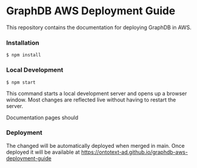 # GraphDB AWS Deployment Guide

This repository contains the documentation for deploying GraphDB in AWS. 

### Installation
```
$ npm install
```

### Local Development
```
$ npm start
```

This command starts a local development server and opens up a browser window. Most changes are reflected live without having to restart the server.

Documentation pages should  

### Deployment

The changed will be automatically deployed when merged in main.
Once deployed it will be available at https://ontotext-ad.github.io/graphdb-aws-deployment-guide 